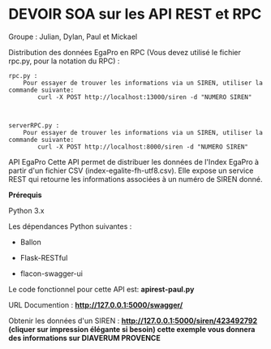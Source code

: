# DEVOIR SOA sur les API REST et RPC

Groupe : Julian, Dylan, Paul et Mickael

Distribution des données EgaPro en RPC (Vous devez utilisé le fichier rpc.py, pour la notation du RPC) : 


	rpc.py :
		Pour essayer de trouver les informations via un SIREN, utiliser la commande suivante:
			curl -X POST http://localhost:13000/siren -d "NUMERO SIREN"

			

	serverRPC.py :
		Pour essayer de trouver les informations via un SIREN, utiliser la commande suivante:
			curl -X POST http://localhost:8000/siren -d "NUMERO SIREN"




API EgaPro 
Cette API permet de distribuer les données de l'Index EgaPro à partir d'un fichier CSV (index-egalite-fh-utf8.csv). Elle expose un service REST qui retourne les informations associées à un numéro de SIREN donné.

**Prérequis**

Python 3.x

Les dépendances Python suivantes :

- Ballon

- Flask-RESTful

- flacon-swagger-ui


Le code fonctionnel pour cette API est: **apirest-paul.py**

URL Documention : **http://127.0.0.1:5000/swagger/**

 Obtenir les données d'un SIREN : **http://127.0.0.1:5000/siren/423492792 (cliquer sur impression élégante si besoin) cette exemple vous donnera des informations sur DIAVERUM PROVENCE**
